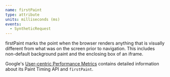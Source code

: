 ```yaml
---
name: firstPaint
type: attribute
units: milliseconds (ms)
events:
  - SyntheticRequest
---
```


firstPaint marks the point when the browser renders anything that is visually different from what was on the screen prior to navigation. This includes non-default background paint and the enclosing box of an iframe.

Google's [User-centric Performance Metrics](https://developers.google.com/web/fundamentals/performance/user-centric-performance-metrics) contains detailed information about its Paint Timing API and `firstPaint`.